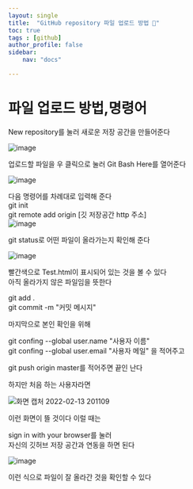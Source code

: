 ```yaml
---
layout: single
title:  "GitHub repository 파일 업로드 방법 👀"
toc: true
tags : [github]
author_profile: false
sidebar:
    nav: "docs"

---
```


# 파일 업로드 방법,명령어
New repository를 눌러 새로운 저장 공간을 만들어준다 <br>

![image](https://user-images.githubusercontent.com/99002828/153804823-57613a74-364c-475d-89b4-6a82f0963dca.png)


업로드할 파일을 우 클릭으로 눌러 Git Bash Here를 열어준다 

![image](https://user-images.githubusercontent.com/99002828/153801250-faeea0dd-5cc8-4aae-99c3-2ed9a424cdf0.png)

다음 명령어를 차례대로 입력해 준다<br>
git init <br>
git remote add origin [깃 저장공간 http 주소]<br>
![image](https://user-images.githubusercontent.com/99002828/153802512-ec42c505-76c7-4631-9780-1b3b3a549d13.png)

git status로 어떤 파일이 올라가는지 확인해 준다

![image](https://user-images.githubusercontent.com/99002828/153803163-4bba919b-96e4-4e2b-8426-0078330ac601.png)

빨간색으로 Test.html이 표시되어 있는 것을 볼 수 있다<br>
아직 올라가지 않은 파일임을 뜻한다

git add .  <br>
git commit -m "커밋 메시지"<br>

마지막으로 본인 확인을 위해 

git confing --global user.name "사용자 이름"<br>
git confing --global user.email "사용자 메일"  을 적어주고 <br>

git push origin master를 적어주면 끝인 난다

하지만 처음 하는 사용자라면 

![화면 캡처 2022-02-13 201109](https://user-images.githubusercontent.com/99002828/153801869-2a89b7c9-576b-4f66-8fa3-880bf0981f85.png)

이런 화면이 뜰 것이다 이럴 때는 

sign in with your browser를 눌러<br> 자신의 깃허브 저장 공간과 연동을 하면 된다

![image](https://user-images.githubusercontent.com/99002828/153803868-573893ba-6955-43b2-9589-4a92b7ba0e13.png)

이런 식으로 파일이 잘 올라간 것을 확인할 수 있다
